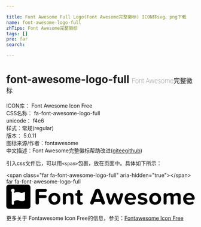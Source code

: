```yaml
---

title: Font Awesome Full Logo(Font Awesome完整徽标) ICON转svg、png下载
name: font-awesome-logo-full
zhTips: Font Awesome完整徽标
tags: []
pre: far
search: 

---
```


# font-awesome-logo-full  <small style="font-size: 60%;font-weight: 100">Font Awesome完整徽标</small>


<div class="detail-page">
<p>
<span>
ICON库：
<span class="badge-secondary badge">Font Awesome Icon Free</span> 
</span>
<br/>
<span>
CSS名称：
<span class="badge-secondary badge">fa-font-awesome-logo-full</span> 
</span>
<br/>
<span>
unicode：
<span class="badge-secondary badge">f4e6</span> 
<copy-btn content='f4e6' btn-title=""></copy-btn>
<copy-btn :content='String.fromCodePoint(parseInt("f4e6", 16))' btn-title="复制U"></copy-btn>
</span><br/><span>样式：<span class="badge-light badge">常规(regular)</span></span>
<br/>
<span>
版本：
<span class="badge-secondary badge">5.0.11</span> 
</span>
<br/>
<span>图标来源/作者：<span class="badge-light badge">fontawesome</span></span> 
<br/>
<span class="zh-detail">中文描述：<span class="badge-primary badge">Font Awesome完整徽标</span><span class="help-link"><span>帮助改进</span>(<a href="https://gitee.com/liuwave/icon-helper/edit/master/json/fontawesome/regular/font-awesome-logo-full.json" target="_blank" rel="noopener noreferrer">gitee</a><a href="https://github.com/liuwave/icon-helper/edit/master/json/fontawesome/regular/font-awesome-logo-full.json" target="_blank" rel="noopener noreferrer">github</a></span>)</span><br/>
</p>
</div>
<div class="alert alert-dark">
  <i class="far fa-font-awesome-logo-full fa-xs"></i>
  <i class="far fa-font-awesome-logo-full fa-sm"></i>
  <i class="far fa-font-awesome-logo-full fa-lg"></i>
  <i class="far fa-font-awesome-logo-full fa-2x"></i>
  <i class="far fa-font-awesome-logo-full fa-3x"></i>
  <i class="far fa-font-awesome-logo-full fa-5x"></i>
  <i class="far fa-font-awesome-logo-full fa-7x"></i>
</div>
<div>
  <p>引入css文件后，可以用<code>&lt;span&gt;</code>包裹，放在页面中。具体如下所示：    
  </p>
  <div class="alert alert-primary" style="font-size: 14px">
    &lt;span class="far fa-font-awesome-logo-full" aria-hidden="true"&gt;&lt;/span&gt;
    <copy-btn content='<span class="far fa-font-awesome-logo-full" aria-hidden="true"></span>'></copy-btn>
  </div>
  <div class="alert alert-secondary">
    <i class="far fa-font-awesome-logo-full"
    style="font-size: 24px"
    aria-hidden="true"></i> far fa-font-awesome-logo-full
    <copy-btn content="far fa-font-awesome-logo-full" btn-title="复制图标名称"></copy-btn>
  </div>
</div>
<div id="svg" class="svg-wrap">
<svg xmlns="http://www.w3.org/2000/svg" viewBox="0 0 3992 512"><path d="M454.6 0H57.4C25.9 0 0 25.9 0 57.4v397.3C0 486.1 25.9 512 57.4 512h397.3c31.4 0 57.4-25.9 57.4-57.4V57.4C512 25.9 486.1 0 454.6 0zm-58.9 324.9c0 4.8-4.1 6.9-8.9 8.9-19.2 8.1-39.7 15.7-61.5 15.7-40.5 0-68.7-44.8-163.2 2.5v51.8c0 30.3-45.7 30.2-45.7 0v-250c-9-7-15-17.9-15-30.3 0-21 17.1-38.2 38.2-38.2 21 0 38.2 17.1 38.2 38.2 0 12.2-5.8 23.2-14.9 30.2v21c37.1-12 65.5-34.4 146.1-3.4 26.6 11.4 68.7-15.7 76.5-15.7 5.5 0 10.3 4.1 10.3 8.9v160.4zm432.9-174.2h-137v70.1H825c39.8 0 40.4 62.2 0 62.2H691.6v105.6c0 45.5-70.7 46.4-70.7 0V128.3c0-22 18-39.8 39.8-39.8h167.8c39.6 0 40.5 62.2.1 62.2zm191.1 23.4c-169.3 0-169.1 252.4 0 252.4 169.9 0 169.9-252.4 0-252.4zm0 196.1c-81.6 0-82.1-139.8 0-139.8 82.5 0 82.4 139.8 0 139.8zm372.4 53.4c-17.5 0-31.4-13.9-31.4-31.4v-117c0-62.4-72.6-52.5-99.1-16.4v133.4c0 41.5-63.3 41.8-63.3 0V208c0-40 63.1-41.6 63.1 0v3.4c43.3-51.6 162.4-60.4 162.4 39.3v141.5c.3 30.4-31.5 31.4-31.7 31.4zm179.7 2.9c-44.3 0-68.3-22.9-68.3-65.8V235.2H1488c-35.6 0-36.7-55.3 0-55.3h15.5v-37.3c0-41.3 63.8-42.1 63.8 0v37.5h24.9c35.4 0 35.7 55.3 0 55.3h-24.9v108.5c0 29.6 26.1 26.3 27.4 26.3 31.4 0 52.6 56.3-22.9 56.3zM1992 123c-19.5-50.2-95.5-50-114.5 0-107.3 275.7-99.5 252.7-99.5 262.8 0 42.8 58.3 51.2 72.1 14.4l13.5-35.9H2006l13 35.9c14.2 37.7 72.1 27.2 72.1-14.4 0-10.1 5.3 6.8-99.1-262.8zm-108.9 179.1l51.7-142.9 51.8 142.9h-103.5zm591.3-85.6l-53.7 176.3c-12.4 41.2-72 41-84 0l-42.3-135.9-42.3 135.9c-12.4 40.9-72 41.2-84.5 0l-54.2-176.3c-12.5-39.4 49.8-56.1 60.2-16.9L2213 342l45.3-139.5c10.9-32.7 59.6-34.7 71.2 0l45.3 139.5 39.3-142.4c10.3-38.3 72.6-23.8 60.3 16.9zm275.4 75.1c0-42.4-33.9-117.5-119.5-117.5-73.2 0-124.4 56.3-124.4 126 0 77.2 55.3 126.4 128.5 126.4 31.7 0 93-11.5 93-39.8 0-18.3-21.1-31.5-39.3-22.4-49.4 26.2-109 8.4-115.9-43.8h148.3c16.3 0 29.3-13.4 29.3-28.9zM2571 277.7c9.5-73.4 113.9-68.6 118.6 0H2571zm316.7 148.8c-31.4 0-81.6-10.5-96.6-31.9-12.4-17 2.5-39.8 21.8-39.8 16.3 0 36.8 22.9 77.7 22.9 27.4 0 40.4-11 40.4-25.8 0-39.8-142.9-7.4-142.9-102 0-40.4 35.3-75.7 98.6-75.7 31.4 0 74.1 9.9 87.6 29.4 10.8 14.8-1.4 36.2-20.9 36.2-15.1 0-26.7-17.3-66.2-17.3-22.9 0-37.8 10.5-37.8 23.8 0 35.9 142.4 6 142.4 103.1-.1 43.7-37.4 77.1-104.1 77.1zm266.8-252.4c-169.3 0-169.1 252.4 0 252.4 170.1 0 169.6-252.4 0-252.4zm0 196.1c-81.8 0-82-139.8 0-139.8 82.5 0 82.4 139.8 0 139.8zm476.9 22V268.7c0-53.8-61.4-45.8-85.7-10.5v134c0 41.3-63.8 42.1-63.8 0V268.7c0-52.1-59.5-47.4-85.7-10.1v133.6c0 41.5-63.3 41.8-63.3 0V208c0-40 63.1-41.6 63.1 0v3.4c9.9-14.4 41.8-37.3 78.6-37.3 35.3 0 57.7 16.4 66.7 43.8 13.9-21.8 45.8-43.8 82.6-43.8 44.3 0 70.7 23.4 70.7 72.7v145.3c.5 17.3-13.5 31.4-31.9 31.4 3.5.1-31.3 1.1-31.3-31.3zM3992 291.6c0-42.4-32.4-117.5-117.9-117.5-73.2 0-127.5 56.3-127.5 126 0 77.2 58.3 126.4 131.6 126.4 31.7 0 91.5-11.5 91.5-39.8 0-18.3-21.1-31.5-39.3-22.4-49.4 26.2-110.5 8.4-117.5-43.8h149.8c16.3 0 29.1-13.4 29.3-28.9zm-180.5-13.9c9.7-74.4 115.9-68.3 120.1 0h-120.1z"/></svg>
</div>
<detail full-name='fa-font-awesome-logo-full'></detail>
    
<div><p>更多关于  Fontawesome Icon Free的信息，参见：<a target="_blank" href="https://iconhelper.cn/fontawesome.html">Fontawesome Icon Free</a>
</p></div>
